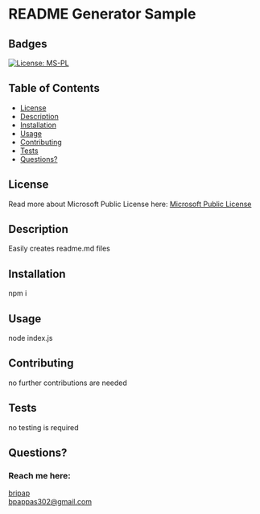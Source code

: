 # README Generator Sample
  
  ## Badges
  [![License: MS-PL](https://img.shields.io/badge/License-MS--PL-lightgrey.svg)](https://opensource.org/licenses/MS-PL)
  
  ## Table of Contents
  * [License](#license)
  * [Description](#description)
  * [Installation](#installation)
  * [Usage](#usage)
  * [Contributing](#contributing)
  * [Tests](#tests)
  * [Questions?](#questions)
  
  ## License
  Read more about Microsoft Public License here:
  [Microsoft Public License](https://opensource.org/licenses/MS-PL)
  
  ## Description
  Easily creates readme.md files
  
  ## Installation
  npm i 
  
  ## Usage
  node index.js
  
  ## Contributing
  no further contributions are needed
  
  ## Tests
  no testing is required
  
  ## Questions?
  ### Reach me here: 
  [bripap](https://github.com/bripap)  
  bpappas302@gmail.com